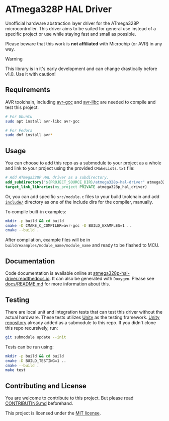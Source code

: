 # ATmega328P HAL Driver

Unofficial hardware abstraction layer driver for the ATmega328P microcontroller.
This driver aims to be suited for general use instead of a specific project or
use while staying fast and small as possible.

Please beware that this work is **not affiliated** with Microchip (or AVR) in
any way.

> [!WARNING]
>
> This library is in it's early development and can change drastically before
> v1.0. Use it with caution!

## Requirements

AVR toolchain, including [avr-gcc](https://gcc.gnu.org/wiki/avr-gcc) and
[avr-libc](https://www.nongnu.org/avr-libc/) are needed to compile and test this
project.

```sh
# For Ubuntu
sudo apt install avr-libc avr-gcc

# For Fedora
sudo dnf install avr*
```

## Usage

You can choose to add this repo as a submodule to your project as a whole and
link to your project using the provided `CMakeLists.txt` file:

```cmake
# Add ATmega328P HAL driver as a subdirectory.
add_subdirectory("${PROJECT_SOURCE_DIR}/atmega328p-hal-driver" atmega328p_hal_build)
target_link_libraries(my_project PRIVATE atmega328p_hal_driver)
```

Or, you can add specific `src/module.c` files to your build toolchain and add
[`include/`](include/) directory as one of the include dirs for the compiler,
manually.

To compile built-in examples:

```sh
mkdir -p build && cd build
cmake -D CMAKE_C_COMPILER=avr-gcc -D BUILD_EXAMPLES=1 ..
cmake --build .
```

After compilation, example files will be in `build/examples/module_name/module_name`
and ready to be flashed to MCU.

## Documentation

Code documentation is available online at [atmega328p-hal-driver.readthedocs.io](https://atmega328p-hal-driver.readthedocs.io).
It can also be generated with `Doxygen`. Please see [docs/README.md](docs/README.md)
for more information about this.

## Testing

There are local unit and integration tests that can test this driver without the
actual hardware. These tests utilizes [Unity](https://www.throwtheswitch.org/unity)
as the testing framework. [Unity repository](https://github.com/ThrowTheSwitch/Unity)
already added as a submodule to this repo. If you didn't clone this repo
recursively, run:

```sh
git submodule update --init
```

Tests can be run using:

```sh
mkdir -p build && cd build
cmake -D BUILD_TESTING=1 ..
cmake --build .
make test
```

## Contributing and License

You are welcome to contribute to this project. But please read
[CONTRIBUTING.md](CONTRIBUTING.md) beforehand.

This project is licensed under the [MIT license](LICENSE).
